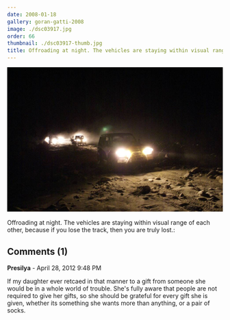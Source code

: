 ```yaml
---
date: 2008-01-18
gallery: goran-gatti-2008
image: ./dsc03917.jpg
order: 66
thumbnail: ./dsc03917-thumb.jpg
title: Offroading at night. The vehicles are staying within visual range of each other
---
```


![Offroading at night. The vehicles are staying within visual range of each other](./dsc03917.jpg)

Offroading at night. The vehicles are staying within visual range of each other, because if you lose the track, then you are truly lost.:

<div id="comments">

## Comments (1)

<div id="comment">

**Presilya** - April 28, 2012  9:48 PM

If my daughter ever retcaed in that manner to a gift from someone she would be in a whole world of trouble. She's fully aware that people are not required to give her gifts, so she should be grateful for every gift she is given, whether its something she wants more than anything, or a pair of socks.

</div>

</div>